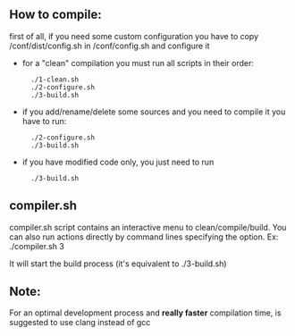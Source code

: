 ## How to compile:

first of all, if you need some custom configuration you have to copy
/conf/dist/config.sh in /conf/config.sh and configure it

* for a "clean" compilation you must run all scripts in their order:

        ./1-clean.sh
        ./2-configure.sh
        ./3-build.sh

* if you add/rename/delete some sources and you need to compile it you have to run:

        ./2-configure.sh
        ./3-build.sh

* if you have modified code only, you just need to run

        ./3-build.sh


## compiler.sh 

compiler.sh script contains an interactive menu to clean/compile/build. You can also run actions directly by command lines specifying the option.
Ex:
  ./compiler.sh 3  

It will start the build process (it's equivalent to ./3-build.sh)

## Note:

For an optimal development process and **really faster** compilation time, is suggested to use clang instead of gcc
